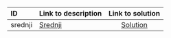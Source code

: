 | ID | Link to description | Link to solution |
|:---|:---|:---:|
| srednji | [Srednji](https://open.kattis.com/problems/srednji) | [Solution](https://github.com/versenyi98/leetcode-solutions/tree/main/solutions/Srednji)|
